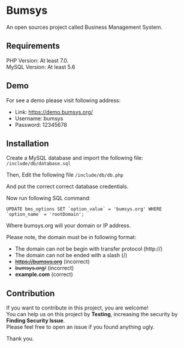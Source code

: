 # Bumsys
An open sources project called Business Management System.


## Requirements
PHP Version: At least 7.0.  
MySQL Version: At least 5.6

## Demo
For see a demo please visit following address:
- Link: https://demo.bumsys.org/
- Username: bumsys
- Password: 12345678


## Installation
Create a MySQL database and import the following file:
`/include/db/database.sql`

Then, Edit the following file
`/include/db/db.php`

And put the correct correct database credentials. 

Now run following SQL command:

``UPDATE bms_options SET `option_value` = 'bumsys.org' WHERE `option_name` = 'rootDomain'; ``

Where bumsys.org will your domain or IP address.

Please note, the domain must be in following format:
- The domain can not be begin with transfer protocol (http://)
- The domain can not be ended with a slash (/)
- ~~https://bumsys.org~~ (incorrect)
- ~~bumsys.org/~~ (incorrect)
- **example.com** (correct)


## Contribution
If you want to contribute in this project, you are welcome!  
You can help us on this project by **Testing**, increasing the security by **Finding Security Issue**.  
Please feel free to open an issue if you found anything ugly. 

Thank you.

